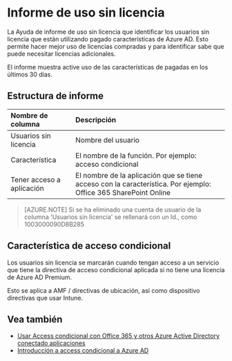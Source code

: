 <properties
    pageTitle="Informe de uso sin licencia | Microsoft Azure"
    description="La Ayuda de informe de uso sin licencia que identificar los usuarios sin licencia que están utilizando pagado características de Azure AD."
    services="active-directory"
    documentationCenter=""
    authors="MarkusVi"
    manager="femila"
    editor=""/>

<tags
    ms.service="active-directory"
    ms.workload="identity"
    ms.tgt_pltfrm="na"
    ms.devlang="na"
    ms.topic="article"
    ms.date="10/20/2016"
    ms.author="markvi"/>

# <a name="unlicensed-usage-report"></a>Informe de uso sin licencia

La Ayuda de informe de uso sin licencia que identificar los usuarios sin licencia que están utilizando pagado características de Azure AD. Esto permite hacer mejor uso de licencias compradas y para identificar sabe que puede necesitar licencias adicionales. 

El informe muestra active uso de las características de pagadas en los últimos 30 días. 

## <a name="report-structure"></a>Estructura de informe
 
| Nombre de columna          |    Descripción |
| :--                  | :--         |
| Usuarios sin licencia      |    Nombre del usuario |
| Característica              | El nombre de la función. Por ejemplo: acceso condicional |
| Tener acceso a aplicación | El nombre de la aplicación que se tiene acceso con la característica. Por ejemplo: Office 365 SharePoint Online |

 
> [AZURE.NOTE] Si se ha eliminado una cuenta de usuario de la columna 'Usuarios sin licencia' se rellenará con un Id., como 1003000090D8B285


## <a name="conditional-access-feature"></a>Característica de acceso condicional

Los usuarios sin licencia se marcarán cuando tengan acceso a un servicio que tiene la directiva de acceso condicional aplicada si no tiene una licencia de Azure AD Premium. 

Esto se aplica a AMF / directivas de ubicación, así como dispositivo directivas que usar Intune.
 

## <a name="see-also"></a>Vea también

- [Usar Access condicional con Office 365 y otros Azure Active Directory conectado aplicaciones](active-directory-conditional-access.md)
- [Introducción a access condicional a Azure AD](active-directory-conditional-access-azuread-connected-apps.md) 



